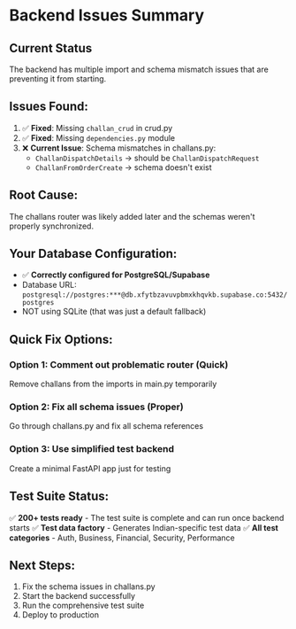 # Backend Issues Summary

## Current Status
The backend has multiple import and schema mismatch issues that are preventing it from starting.

## Issues Found:
1. ✅ **Fixed**: Missing `challan_crud` in crud.py 
2. ✅ **Fixed**: Missing `dependencies.py` module
3. ❌ **Current Issue**: Schema mismatches in challans.py:
   - `ChallanDispatchDetails` → should be `ChallanDispatchRequest`
   - `ChallanFromOrderCreate` → schema doesn't exist

## Root Cause:
The challans router was likely added later and the schemas weren't properly synchronized.

## Your Database Configuration:
- ✅ **Correctly configured for PostgreSQL/Supabase**
- Database URL: `postgresql://postgres:***@db.xfytbzavuvpbmxkhqvkb.supabase.co:5432/postgres`
- NOT using SQLite (that was just a default fallback)

## Quick Fix Options:

### Option 1: Comment out problematic router (Quick)
Remove challans from the imports in main.py temporarily

### Option 2: Fix all schema issues (Proper)
Go through challans.py and fix all schema references

### Option 3: Use simplified test backend
Create a minimal FastAPI app just for testing

## Test Suite Status:
✅ **200+ tests ready** - The test suite is complete and can run once backend starts
✅ **Test data factory** - Generates Indian-specific test data
✅ **All test categories** - Auth, Business, Financial, Security, Performance

## Next Steps:
1. Fix the schema issues in challans.py
2. Start the backend successfully
3. Run the comprehensive test suite
4. Deploy to production